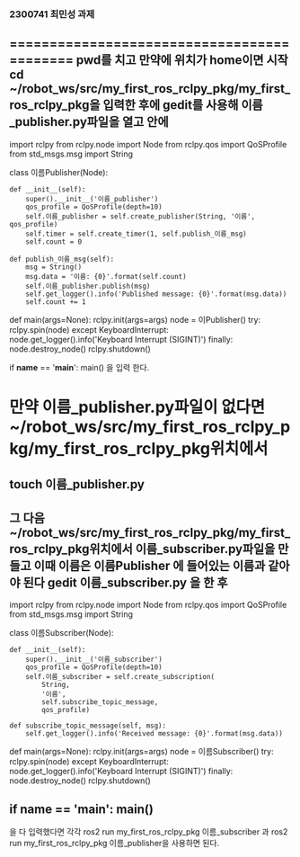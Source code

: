 ### 2300741 최민성 과제
===========================================
pwd를 치고 만약에 위치가 home이면 시작
cd ~/robot_ws/src/my_first_ros_rclpy_pkg/my_first_ros_rclpy_pkg을 입력한 후에 
gedit를 사용해 이름_publisher.py파일을 열고 안에
-----------------------------------------------------------------------------------------------------------------------------
import rclpy
from rclpy.node import Node
from rclpy.qos import QoSProfile
from std_msgs.msg import String


class 이름Publisher(Node):

    def __init__(self):
        super().__init__('이름_publisher')
        qos_profile = QoSProfile(depth=10)
        self.이름_publisher = self.create_publisher(String, '이름', qos_profile)
        self.timer = self.create_timer(1, self.publish_이름_msg)
        self.count = 0

    def publish_이름_msg(self):
        msg = String()
        msg.data = '이름: {0}'.format(self.count)
        self.이름_publisher.publish(msg)
        self.get_logger().info('Published message: {0}'.format(msg.data))
        self.count += 1


def main(args=None):
    rclpy.init(args=args)
    node = 이Publisher()
    try:
        rclpy.spin(node)
    except KeyboardInterrupt:
        node.get_logger().info('Keyboard Interrupt (SIGINT)')
    finally:
        node.destroy_node()
        rclpy.shutdown()


if __name__ == '__main__':
    main()
을 입력 한다.
# 만약 이름_publisher.py파일이 없다면 ~/robot_ws/src/my_first_ros_rclpy_pkg/my_first_ros_rclpy_pkg위치에서 
touch 이름_publisher.py
-----------------------------------------------------------------------------------------------------------------------------
그 다음 ~/robot_ws/src/my_first_ros_rclpy_pkg/my_first_ros_rclpy_pkg위치에서 이름_subscriber.py파일을 만들고 이때 
이름은 이름Publisher 에 들어있는 이름과 같아야 된다
gedit 이름_subscriber.py
을 한 후
-----------------------------------------------------------------------------------------------------------------------------
import rclpy
from rclpy.node import Node
from rclpy.qos import QoSProfile
from std_msgs.msg import String


class 이름Subscriber(Node):

    def __init__(self):
        super().__init__('이름_subscriber')
        qos_profile = QoSProfile(depth=10)
        self.이름_subscriber = self.create_subscription(
            String,
            '이름',
            self.subscribe_topic_message,
            qos_profile)

    def subscribe_topic_message(self, msg):
        self.get_logger().info('Received message: {0}'.format(msg.data))


def main(args=None):
    rclpy.init(args=args)
    node = 이름Subscriber()
    try:
        rclpy.spin(node)
    except KeyboardInterrupt:
        node.get_logger().info('Keyboard Interrupt (SIGINT)')
    finally:
        node.destroy_node()
        rclpy.shutdown()


if __name__ == '__main__':
    main()
-----------------------------------------------------------------------------------------------------------------------------
을 다 입력했다면 각각
ros2 run my_first_ros_rclpy_pkg 이름_subscriber 과 ros2 run my_first_ros_rclpy_pkg 이름_publisher을 사용하면 된다.
